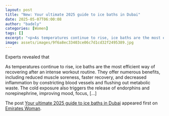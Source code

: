 ```yaml
---
layout: post
title: "New: Your ultimate 2025 guide to ice baths in Dubai"
date: 2025-05-07T06:00:08
author: "badely"
categories: [Women]
tags: []
excerpt: "<p>As temperatures continue to rise, ice baths are the most efficient way of recovering after an intense workout routine. They offer numerous benefits"
image: assets/images/9f6a8ec33403ce06c7d1cd32f2495389.jpg
---
```


Experts revealed that <p>As temperatures continue to rise, ice baths are the most efficient way of recovering after an intense workout routine. They offer numerous benefits, including reduced muscle soreness, faster recovery, and decreased inflammation by constricting blood vessels and flushing out metabolic waste. The cold exposure also triggers the release of endorphins and norepinephrine, improving mood, focus, [&#8230;]</p>
<p>The post <a href="https://emirateswoman.com/your-ultimate-2025-guide-to-ice-baths-in-dubai/" rel="nofollow">Your ultimate 2025 guide to ice baths in Dubai</a> appeared first on <a href="https://emirateswoman.com" rel="nofollow">Emirates Woman</a>.</p>

